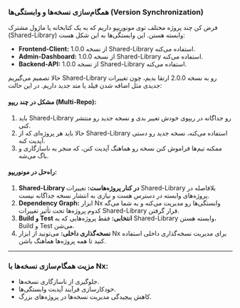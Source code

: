 ### **همگام‌سازی نسخه‌ها و وابستگی‌ها (Version Synchronization)**

فرض کن چند پروژه مختلف توی مونو‌ریپو داریم که به یک کتابخانه یا ماژول مشترک (Shared-Library) وابسته هستن. این وابستگی‌ها به این شکل هست:

- **Frontend-Client:** از نسخه 1.0.0 Shared-Library استفاده می‌کنه.
- **Admin-Dashboard:** از نسخه 1.0.0 Shared-Library استفاده می‌کنه.
- **Backend-API:** از نسخه 1.0.0 Shared-Library استفاده می‌کنه.

حالا تصمیم می‌گیریم Shared-Library رو به نسخه 2.0.0 ارتقا بدیم، چون تغییرات جدیدی مثل اضافه شدن فیلد یا متد جدید داریم. در این حالت:

#### **مشکل در چند ریپو (Multi-Repo):**

1. باید Shared-Library رو جداگانه در ریپوی خودش تغییر بدی و نسخه جدید رو منتشر کنی.
2. حالا باید هر پروژه‌ای که از Shared-Library استفاده می‌کنه، نسخه جدید رو دستی آپدیت کنه.
3. ممکنه تیم‌ها فراموش کنن نسخه رو هماهنگ آپدیت کنن، که منجر به ناسازگاری و باگ می‌شه.

#### **راه‌حل در مونو‌ریپو:**

1. **Shared-Library در کنار پروژه‌هاست:** تغییرات Shared-Library بلافاصله در پروژه‌های وابسته در دسترس هست و نیازی به انتشار نسخه جداگانه نیست.
2. **Dependency Graph:** ابزار Nx وابستگی‌ها رو مدیریت می‌کنه و به شما می‌گه کدوم پروژه‌ها تحت تأثیر تغییرات Shared-Library قرار گرفتن.
3. **Build و Test انتخابی:** فقط پروژه‌هایی که به Shared-Library وابسته هستن، Build و Test می‌شن.
4. **نسخه‌گذاری داخلی:** می‌تونید از ابزار Nx برای مدیریت نسخه‌گذاری داخلی استفاده کنید تا همه پروژه‌ها هماهنگ باشن.

---

### **مزیت همگام‌سازی نسخه‌ها با Nx:**

- جلوگیری از ناسازگاری نسخه‌ها.
- خودکارسازی فرآیند آپدیت وابستگی‌ها.
- کاهش پیچیدگی مدیریت نسخه‌ها در پروژه‌های بزرگ.
